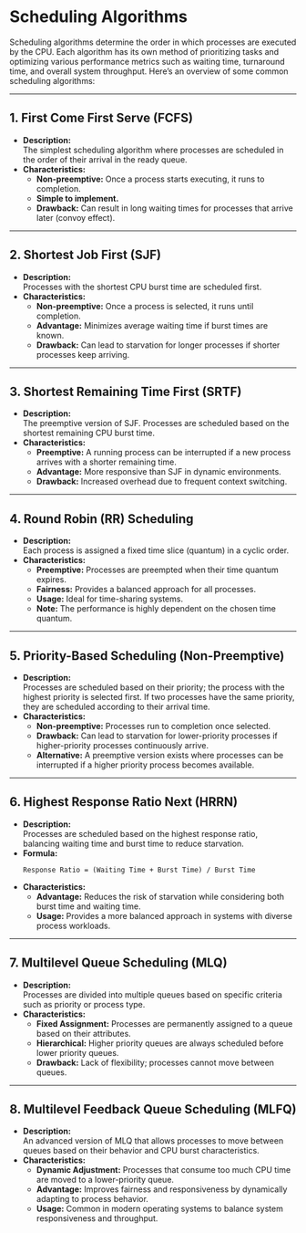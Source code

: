 # Scheduling Algorithms

Scheduling algorithms determine the order in which processes are executed by the CPU. Each algorithm has its own method of prioritizing tasks and optimizing various performance metrics such as waiting time, turnaround time, and overall system throughput. Here’s an overview of some common scheduling algorithms:

---

## 1. First Come First Serve (FCFS)

- **Description:**  
  The simplest scheduling algorithm where processes are scheduled in the order of their arrival in the ready queue.
- **Characteristics:**
  - **Non-preemptive:** Once a process starts executing, it runs to completion.
  - **Simple to implement.**
  - **Drawback:** Can result in long waiting times for processes that arrive later (convoy effect).

---

## 2. Shortest Job First (SJF)

- **Description:**  
  Processes with the shortest CPU burst time are scheduled first.
- **Characteristics:**
  - **Non-preemptive:** Once a process is selected, it runs until completion.
  - **Advantage:** Minimizes average waiting time if burst times are known.
  - **Drawback:** Can lead to starvation for longer processes if shorter processes keep arriving.

---

## 3. Shortest Remaining Time First (SRTF)

- **Description:**  
  The preemptive version of SJF. Processes are scheduled based on the shortest remaining CPU burst time.
- **Characteristics:**
  - **Preemptive:** A running process can be interrupted if a new process arrives with a shorter remaining time.
  - **Advantage:** More responsive than SJF in dynamic environments.
  - **Drawback:** Increased overhead due to frequent context switching.

---

## 4. Round Robin (RR) Scheduling

- **Description:**  
  Each process is assigned a fixed time slice (quantum) in a cyclic order.
- **Characteristics:**
  - **Preemptive:** Processes are preempted when their time quantum expires.
  - **Fairness:** Provides a balanced approach for all processes.
  - **Usage:** Ideal for time-sharing systems.
  - **Note:** The performance is highly dependent on the chosen time quantum.

---

## 5. Priority-Based Scheduling (Non-Preemptive)

- **Description:**  
  Processes are scheduled based on their priority; the process with the highest priority is selected first. If two processes have the same priority, they are scheduled according to their arrival time.
- **Characteristics:**
  - **Non-preemptive:** Processes run to completion once selected.
  - **Drawback:** Can lead to starvation for lower-priority processes if higher-priority processes continuously arrive.
  - **Alternative:** A preemptive version exists where processes can be interrupted if a higher priority process becomes available.

---

## 6. Highest Response Ratio Next (HRRN)

- **Description:**  
  Processes are scheduled based on the highest response ratio, balancing waiting time and burst time to reduce starvation.
- **Formula:**  
  ```
  Response Ratio = (Waiting Time + Burst Time) / Burst Time
  ```
- **Characteristics:**
  - **Advantage:** Reduces the risk of starvation while considering both burst time and waiting time.
  - **Usage:** Provides a more balanced approach in systems with diverse process workloads.

---

## 7. Multilevel Queue Scheduling (MLQ)

- **Description:**  
  Processes are divided into multiple queues based on specific criteria such as priority or process type.
- **Characteristics:**
  - **Fixed Assignment:** Processes are permanently assigned to a queue based on their attributes.
  - **Hierarchical:** Higher priority queues are always scheduled before lower priority queues.
  - **Drawback:** Lack of flexibility; processes cannot move between queues.

---

## 8. Multilevel Feedback Queue Scheduling (MLFQ)

- **Description:**  
  An advanced version of MLQ that allows processes to move between queues based on their behavior and CPU burst characteristics.
- **Characteristics:**
  - **Dynamic Adjustment:** Processes that consume too much CPU time are moved to a lower-priority queue.
  - **Advantage:** Improves fairness and responsiveness by dynamically adapting to process behavior.
  - **Usage:** Common in modern operating systems to balance system responsiveness and throughput.
